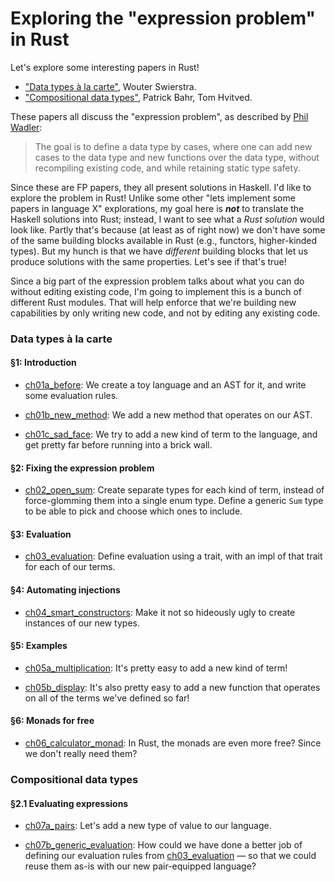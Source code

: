 # Exploring the "expression problem" in Rust

Let's explore some interesting papers in Rust!

- ["Data types à la carte"][data-types], Wouter Swierstra.
- ["Compositional data types"][compositional], Patrick Bahr, Tom Hvitved.

These papers all discuss the "expression problem", as described by [Phil
Wadler][expression-problem]:

> The goal is to define a data type by cases, where one can add new cases to the data type
and new functions over the data type, without recompiling existing code, and while retaining
static type safety.

[compositional]: http://bahr.io/pubs/files/bahr11wgp-paper.pdf
[data-types]: http://www.cs.ru.nl/%7EW.Swierstra/Publications/DataTypesALaCarte.pdf
[expression-problem]: http://homepages.inf.ed.ac.uk/wadler/papers/expression/expression.txt

Since these are FP papers, they all present solutions in Haskell.  I'd like to
explore the problem in Rust!  Unlike some other "lets implement some papers in
language X" explorations, my goal here is **_not_** to translate the Haskell
solutions into Rust; instead, I want to see what a *Rust solution* would look
like.  Partly that's because (at least as of right now) we don't have some of
the same building blocks available in Rust (e.g., functors, higher-kinded
types).  But my hunch is that we have *different* building blocks that let us
produce solutions with the same properties.  Let's see if that's true!

Since a big part of the expression problem talks about what you can do without
editing existing code, I'm going to implement this is a bunch of different Rust
modules.  That will help enforce that we're building new capabilities by only
writing new code, and not by editing any existing code.

### Data types à la carte

#### §1: Introduction

- [ch01a\_before](src/ch01a_before.rs): We create a toy language and an AST for
  it, and write some evaluation rules.

- [ch01b\_new\_method](src/ch01b_new_method.rs): We add a new method that
  operates on our AST.

- [ch01c\_sad\_face](src/ch01c_sad_face.rs): We try to add a new kind of term to
  the language, and get pretty far before running into a brick wall.

#### §2: Fixing the expression problem

- [ch02\_open\_sum](src/ch02_open_sum.rs): Create separate types for each kind
  of term, instead of force-glomming them into a single enum type.  Define a
  generic `Sum` type to be able to pick and choose which ones to include.

#### §3: Evaluation

- [ch03\_evaluation][]: Define evaluation using a trait,
  with an impl of that trait for each of our terms.

[ch03\_evaluation]: src/ch03_evaluation.rs

#### §4: Automating injections

- [ch04\_smart\_constructors](src/ch04_smart_constructors.rs): Make it not so
  hideously ugly to create instances of our new types.

#### §5: Examples

- [ch05a\_multiplication](src/ch05a_multiplication.rs): It's pretty easy to add
  a new kind of term!

- [ch05b\_display](src/ch05b_display.rs): It's also pretty easy to add a new
  function that operates on all of the terms we've defined so far!

#### §6: Monads for free

- [ch06\_calculator\_monad](src/ch06_calculator_monad.rs): In Rust, the monads
  are even more free?  Since we don't really need them?

### Compositional data types

#### §2.1 Evaluating expressions

- [ch07a\_pairs](src/ch07a_pairs.rs): Let's add a new type of value to our
  language.

- [ch07b\_generic\_evaluation](src/ch07b_generic_evaluation.rs): How could we
  have done a better job of defining our evaluation rules from
  [ch03\_evaluation][] — so that we could reuse them as-is with our new
  pair-equipped language?
